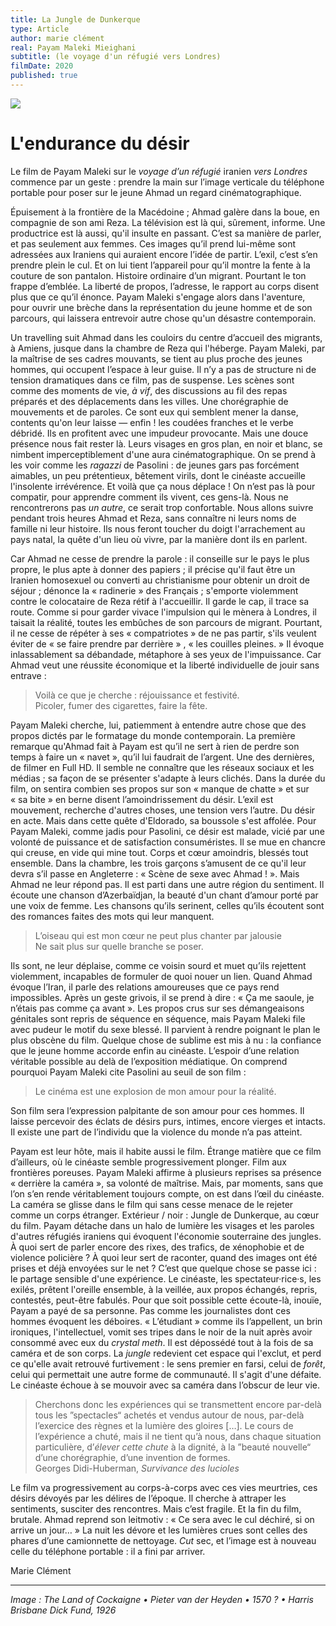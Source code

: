 ```yaml
---
title: La Jungle de Dunkerque
type: Article
author: marie clément
real: Payam Maleki Mieighani
subtitle: (le voyage d'un réfugié vers Londres)
filmDate: 2020
published: true
---
```

![](jungle.jpg)

# L'endurance du désir

Le film de Payam Maleki sur le *voyage d’un réfugié* iranien *vers Londres* commence par un geste&nbsp;&colon; prendre la main sur l’image verticale du téléphone portable pour poser sur le jeune Ahmad un regard cinématographique.  

Épuisement à la frontière de la Macédoine&nbsp;&semi; Ahmad galère dans la boue, en compagnie de son ami Reza. La télévision est là qui, sûrement, informe. Une productrice est là aussi, qu'il insulte en passant. C’est sa manière de parler, et pas seulement aux femmes. Ces images qu’il prend lui-même sont adressées aux Iraniens qui auraient encore l’idée de partir. L’exil, c’est s’en prendre plein le cul. Et on lui tient l’appareil pour qu’il montre la fente à la couture de son pantalon. Histoire ordinaire d’un migrant. Pourtant le ton frappe d’emblée. La liberté de propos, l’adresse, le rapport au corps disent plus que ce qu’il énonce. Payam Maleki s'engage alors dans l'aventure, pour ouvrir une brèche dans la représentation du jeune homme et de son parcours, qui laissera entrevoir autre chose qu'un désastre contemporain. 

Un travelling suit Ahmad dans les couloirs du centre d’accueil des migrants, à Amiens, jusque dans la chambre de Reza qui l'héberge. Payam Maleki, par la maîtrise de ses cadres mouvants, se tient au plus proche des jeunes hommes, qui occupent l’espace à leur guise. Il n’y a pas de structure ni de tension dramatiques dans ce film, pas de suspense. Les scènes sont comme des moments de vie, _à vif_, des discussions au fil des repas préparés et des déplacements dans les villes. Une chorégraphie de mouvements et de paroles. Ce sont eux qui semblent mener la danse, contents qu'on leur laisse &mdash;&nbsp;enfin&nbsp;&excl; les coudées franches et le verbe débridé. Ils en profitent avec une impudeur provocante. Mais une douce présence nous fait rester là. Leurs visages en gros plan, en noir et blanc, se nimbent imperceptiblement d'une aura cinématographique. On se prend à les voir comme les _ragazzi_ de Pasolini&nbsp;&colon; de jeunes gars pas forcément aimables, un peu prétentieux, bêtement virils, dont le cinéaste accueille l'insolente irrévérence. Et voilà que ça nous déplace&nbsp;&excl; On n’est pas là pour compatir, pour apprendre comment ils vivent, ces gens-là. Nous ne rencontrerons pas _un autre_, ce serait trop confortable. Nous allons suivre pendant trois heures Ahmad et Reza, sans connaître ni leurs noms de famille ni leur histoire. Ils nous feront toucher du doigt l'arrachement au pays natal, la quête d'un lieu où vivre, par la manière dont ils en parlent. 

Car Ahmad ne cesse de prendre la parole&nbsp;&colon; il conseille sur le pays le plus propre, le plus apte à donner des papiers&nbsp;&semi; il précise qu'il faut être un Iranien homosexuel ou converti au christianisme pour obtenir un droit de séjour&nbsp;&semi; dénonce la &laquo;&nbsp;radinerie&nbsp;&raquo; des Français&nbsp;&semi; s'emporte violemment contre le colocataire de Reza rétif à l'accueillir. Il garde le cap, il trace sa route. Comme si pour garder vivace l'impulsion qui le mènera à Londres, il taisait la réalité, toutes les embûches de son parcours de migrant. Pourtant, il ne cesse de répéter à ses &laquo;&nbsp;compatriotes&nbsp;&raquo; de ne pas partir, s'ils veulent éviter de &laquo;&nbsp;se faire prendre par derrière&nbsp;&raquo; , &laquo;&nbsp;les couilles pleines.&nbsp;&raquo; Il évoque inlassablement sa débandade, métaphore à ses yeux de l'impuissance. Car Ahmad veut une réussite économique et la liberté individuelle de jouir sans entrave&nbsp;&colon;

> Voilà ce que je cherche&nbsp;&colon; réjouissance et festivité.  
Picoler, fumer des cigarettes, faire la fête.

Payam Maleki cherche, lui, patiemment à entendre autre chose que des propos dictés par le formatage du monde contemporain. La première remarque qu'Ahmad fait à Payam est qu’il ne sert à rien de perdre son temps à faire un &laquo;&nbsp;navet&nbsp;&raquo;, qu’il lui faudrait de l’argent. Une des dernières, de filmer en Full HD. Il semble ne connaître que les réseaux sociaux et les médias&nbsp;&semi; sa façon de se présenter s'adapte à leurs clichés. 
Dans la durée du film, on sentira combien ses propos sur son &laquo;&nbsp;manque de chatte&nbsp;&raquo; et sur &laquo;&nbsp;sa bite&nbsp;&raquo; en berne disent l’amoindrissement du désir. L’exil est mouvement, recherche d'autres choses, une tension vers l’autre. Du désir en acte. Mais dans cette quête d'Eldorado, sa boussole s'est affolée. Pour Payam Maleki, comme jadis pour Pasolini, ce désir est malade, vicié par une volonté de puissance et de satisfaction consuméristes. Il se mue en chancre qui creuse, en vide qui mine tout. Corps et cœur amoindris, blessés tout ensemble. Dans la chambre, les trois garçons s’amusent de ce qu'il leur devra s’il passe en Angleterre&nbsp;&colon; &laquo;&nbsp;Scène de sexe avec Ahmad&nbsp;&excl;&nbsp;&raquo;. Mais  Ahmad ne leur répond pas. Il est parti dans une autre région du sentiment. Il écoute une chanson d’Azerbaïdjan, la beauté d'un chant d’amour porté par une voix de femme. Les chansons qu’ils serinent, celles qu’ils écoutent sont des romances faites des mots qui leur manquent. 

> L’oiseau qui est mon cœur ne peut plus chanter par jalousie  
Ne sait plus sur quelle branche se poser.

Ils sont, ne leur déplaise, comme ce voisin sourd et muet qu’ils rejettent violemment, incapables de formuler de quoi nouer un lien. Quand Ahmad évoque l’Iran, il parle des relations amoureuses que ce pays rend impossibles. Après un geste grivois, il se prend à dire&nbsp;&colon; &laquo;&nbsp;Ça me saoule, je n’étais pas comme ça avant&nbsp;&raquo;. Les propos crus sur ses démangeaisons génitales sont repris de séquence en séquence, mais Payam Maleki file avec pudeur le motif du sexe blessé. Il parvient à rendre poignant le plan le plus obscène du film. Quelque chose de sublime est mis à nu&nbsp;&colon; la confiance que le jeune homme accorde enfin au cinéaste. L’espoir d’une relation véritable possible au delà de l’exposition médiatique. On comprend pourquoi Payam Maleki cite Pasolini au seuil de son film&nbsp;&colon;

> Le cinéma est une explosion de mon amour pour la réalité. 

Son film sera l’expression palpitante de son amour pour ces hommes. Il laisse percevoir des éclats de désirs purs, intimes, encore vierges et intacts. Il existe une part de l’individu que la violence du monde n’a pas atteint. 

Payam est leur hôte, mais il habite aussi le film. Étrange matière que ce film d’ailleurs, où le cinéaste semble progressivement plonger. Film aux frontières poreuses. Payam Maleki affirme à plusieurs reprises sa présence &laquo;&nbsp;derrière la caméra&nbsp;&raquo;, sa volonté de maîtrise. Mais, par moments, sans que l’on s’en rende véritablement toujours compte, on est dans l’œil du cinéaste. La caméra se glisse dans le film qui sans cesse menace de le rejeter comme un corps étranger. Extérieur&nbsp;/&nbsp;noir&nbsp;&colon; Jungle de Dunkerque, au cœur du film. Payam détache dans un halo de lumière les visages et les paroles d'autres réfugiés iraniens qui évoquent l'économie souterraine des jungles. À quoi sert de parler encore des rixes, des trafics, de xénophobie et de violence policière&nbsp;&quest; À quoi leur sert de raconter, quand des images ont été prises et déjà envoyées sur le net&nbsp;&quest; C’est que quelque chose se passe ici&nbsp;&colon; le partage sensible d'une expérience. Le cinéaste, les spectateur&middot;rice&middot;s, les exilés, prêtent l'oreille ensemble, à la veillée, aux  propos échangés, repris, contestés, peut-être fabulés. Pour que soit possible cette écoute-là, inouïe, Payam a payé de sa personne. Pas comme les journalistes dont ces hommes évoquent les déboires. &laquo;&nbsp;L’étudiant&nbsp;&raquo; comme ils l’appellent, un brin ironiques, l'intellectuel, vomit ses tripes dans le noir de la nuit après avoir consommé avec eux du *crystal meth*. Il est dépossédé tout à la fois de sa caméra et de son corps. La _jungle_ redevient cet espace qui l'exclut, et perd ce qu'elle avait retrouvé furtivement&nbsp;&colon; le sens premier en farsi, celui de _forêt_, celui qui permettait une autre forme de communauté. Il s'agit d'une défaite. Le cinéaste échoue à se mouvoir avec sa caméra dans l’obscur de leur vie.

 > Cherchons donc les expériences qui se transmettent encore par-delà tous les &rdquo;spectacles&ldquo; achetés et vendus autour de nous, par-delà l’exercice des règnes et la lumière des gloires […]. Le cours de l’expérience a chuté, mais il ne tient qu’à nous, dans chaque situation particulière, d’_élever cette chute_ à la dignité, à la &rdquo;beauté nouvelle&ldquo; d’une chorégraphie, d’une invention de formes.     
Georges Didi-Huberman, _Survivance des lucioles_

Le film va progressivement au corps-à-corps avec ces vies meurtries, ces désirs dévoyés par les délires de l’époque. Il cherche à attraper les sentiments, susciter des rencontres. Mais c’est fragile. Et la fin du film, brutale. Ahmad reprend son leitmotiv&nbsp;&colon; &laquo;&nbsp;Ce sera avec le cul déchiré, si on arrive un jour…&nbsp;&raquo; La nuit les dévore et les lumières crues sont celles des phares d’une camionnette de nettoyage. _Cut_ sec, et l’image est à nouveau celle du téléphone portable&nbsp;&colon; il a fini par arriver.

Marie Clément

----
<!--*Image : The Land of Cockaigne • Pieter van der Heyden • 1570 • Harris Brisbane Dick Funds, and Joseph Pulitzer Bequest, 1926*-->

*Image : The Land of Cockaigne • Pieter van der Heyden • 1570 ? • Harris Brisbane Dick Fund, 1926* 

